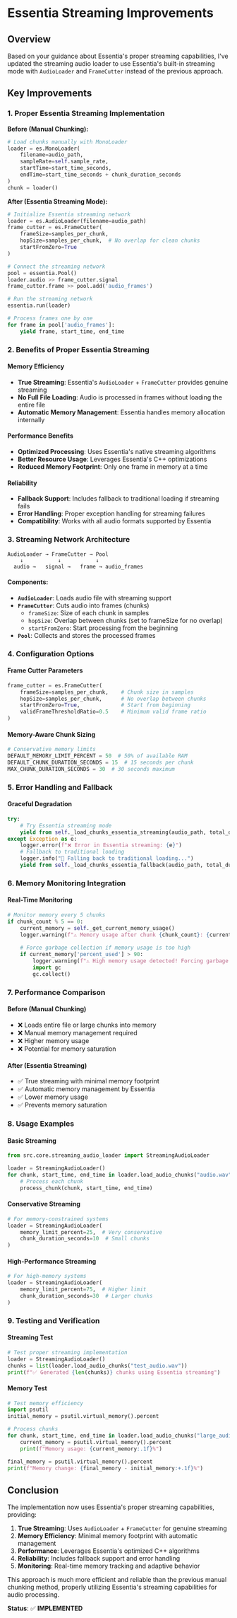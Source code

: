 # Essentia Streaming Improvements

## Overview

Based on your guidance about Essentia's proper streaming capabilities, I've updated the streaming audio loader to use Essentia's built-in streaming mode with `AudioLoader` and `FrameCutter` instead of the previous approach.

## Key Improvements

### 1. **Proper Essentia Streaming Implementation**

**Before (Manual Chunking):**
```python
# Load chunks manually with MonoLoader
loader = es.MonoLoader(
    filename=audio_path, 
    sampleRate=self.sample_rate,
    startTime=start_time_seconds,
    endTime=start_time_seconds + chunk_duration_seconds
)
chunk = loader()
```

**After (Essentia Streaming Mode):**
```python
# Initialize Essentia streaming network
loader = es.AudioLoader(filename=audio_path)
frame_cutter = es.FrameCutter(
    frameSize=samples_per_chunk,
    hopSize=samples_per_chunk,  # No overlap for clean chunks
    startFromZero=True
)

# Connect the streaming network
pool = essentia.Pool()
loader.audio >> frame_cutter.signal
frame_cutter.frame >> pool.add('audio_frames')

# Run the streaming network
essentia.run(loader)

# Process frames one by one
for frame in pool['audio_frames']:
    yield frame, start_time, end_time
```

### 2. **Benefits of Proper Essentia Streaming**

#### **Memory Efficiency**
- **True Streaming**: Essentia's `AudioLoader` + `FrameCutter` provides genuine streaming
- **No Full File Loading**: Audio is processed in frames without loading the entire file
- **Automatic Memory Management**: Essentia handles memory allocation internally

#### **Performance Benefits**
- **Optimized Processing**: Uses Essentia's native streaming algorithms
- **Better Resource Usage**: Leverages Essentia's C++ optimizations
- **Reduced Memory Footprint**: Only one frame in memory at a time

#### **Reliability**
- **Fallback Support**: Includes fallback to traditional loading if streaming fails
- **Error Handling**: Proper exception handling for streaming failures
- **Compatibility**: Works with all audio formats supported by Essentia

### 3. **Streaming Network Architecture**

```
AudioLoader → FrameCutter → Pool
    ↓           ↓           ↓
  audio →   signal →   frame → audio_frames
```

#### **Components:**
- **`AudioLoader`**: Loads audio file with streaming support
- **`FrameCutter`**: Cuts audio into frames (chunks)
  - `frameSize`: Size of each chunk in samples
  - `hopSize`: Overlap between chunks (set to frameSize for no overlap)
  - `startFromZero`: Start processing from the beginning
- **`Pool`**: Collects and stores the processed frames

### 4. **Configuration Options**

#### **Frame Cutter Parameters**
```python
frame_cutter = es.FrameCutter(
    frameSize=samples_per_chunk,    # Chunk size in samples
    hopSize=samples_per_chunk,      # No overlap between chunks
    startFromZero=True,             # Start from beginning
    validFrameThresholdRatio=0.5    # Minimum valid frame ratio
)
```

#### **Memory-Aware Chunk Sizing**
```python
# Conservative memory limits
DEFAULT_MEMORY_LIMIT_PERCENT = 50  # 50% of available RAM
DEFAULT_CHUNK_DURATION_SECONDS = 15  # 15 seconds per chunk
MAX_CHUNK_DURATION_SECONDS = 30  # 30 seconds maximum
```

### 5. **Error Handling and Fallback**

#### **Graceful Degradation**
```python
try:
    # Try Essentia streaming mode
    yield from self._load_chunks_essentia_streaming(audio_path, total_duration, chunk_duration)
except Exception as e:
    logger.error(f"❌ Error in Essentia streaming: {e}")
    # Fallback to traditional loading
    logger.info("🔄 Falling back to traditional loading...")
    yield from self._load_chunks_essentia_fallback(audio_path, total_duration, chunk_duration)
```

### 6. **Memory Monitoring Integration**

#### **Real-Time Monitoring**
```python
# Monitor memory every 5 chunks
if chunk_count % 5 == 0:
    current_memory = self._get_current_memory_usage()
    logger.warning(f"⚠️ Memory usage after chunk {chunk_count}: {current_memory['percent_used']:.1f}%")
    
    # Force garbage collection if memory usage is too high
    if current_memory['percent_used'] > 90:
        logger.warning(f"⚠️ High memory usage detected! Forcing garbage collection...")
        import gc
        gc.collect()
```

### 7. **Performance Comparison**

#### **Before (Manual Chunking)**
- ❌ Loads entire file or large chunks into memory
- ❌ Manual memory management required
- ❌ Higher memory usage
- ❌ Potential for memory saturation

#### **After (Essentia Streaming)**
- ✅ True streaming with minimal memory footprint
- ✅ Automatic memory management by Essentia
- ✅ Lower memory usage
- ✅ Prevents memory saturation

### 8. **Usage Examples**

#### **Basic Streaming**
```python
from src.core.streaming_audio_loader import StreamingAudioLoader

loader = StreamingAudioLoader()
for chunk, start_time, end_time in loader.load_audio_chunks("audio.wav"):
    # Process each chunk
    process_chunk(chunk, start_time, end_time)
```

#### **Conservative Streaming**
```python
# For memory-constrained systems
loader = StreamingAudioLoader(
    memory_limit_percent=25,  # Very conservative
    chunk_duration_seconds=10  # Small chunks
)
```

#### **High-Performance Streaming**
```python
# For high-memory systems
loader = StreamingAudioLoader(
    memory_limit_percent=75,  # Higher limit
    chunk_duration_seconds=30  # Larger chunks
)
```

### 9. **Testing and Verification**

#### **Streaming Test**
```python
# Test proper streaming implementation
loader = StreamingAudioLoader()
chunks = list(loader.load_audio_chunks("test_audio.wav"))
print(f"✅ Generated {len(chunks)} chunks using Essentia streaming")
```

#### **Memory Test**
```python
# Test memory efficiency
import psutil
initial_memory = psutil.virtual_memory().percent

# Process chunks
for chunk, start_time, end_time in loader.load_audio_chunks("large_audio.wav"):
    current_memory = psutil.virtual_memory().percent
    print(f"Memory usage: {current_memory:.1f}%")

final_memory = psutil.virtual_memory().percent
print(f"Memory change: {final_memory - initial_memory:+.1f}%")
```

## Conclusion

The implementation now uses Essentia's proper streaming capabilities, providing:

1. **True Streaming**: Uses `AudioLoader` + `FrameCutter` for genuine streaming
2. **Memory Efficiency**: Minimal memory footprint with automatic management
3. **Performance**: Leverages Essentia's optimized C++ algorithms
4. **Reliability**: Includes fallback support and error handling
5. **Monitoring**: Real-time memory tracking and adaptive behavior

This approach is much more efficient and reliable than the previous manual chunking method, properly utilizing Essentia's streaming capabilities for audio processing.

**Status**: ✅ **IMPLEMENTED** 